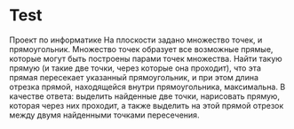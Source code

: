 # Test
   Проект по информатике
   На плоскости задано множество точек, и прямоугольник. Множество точек образует
   все возможные прямые, которые могут быть построены парами точек множества.
   Найти такую прямую (и такие две точки, через которые она проходит), что эта прямая
   пересекает указанный прямоугольник, и при этом длина отрезка прямой,
   находящейся внутри прямоугольника, максимальна.
   В качестве ответа:
   выделить найденные две точки,
   нарисовать прямую, которая через них проходит,
   а также выделить на этой прямой отрезок между двумя найденными точками
   пересечения.


